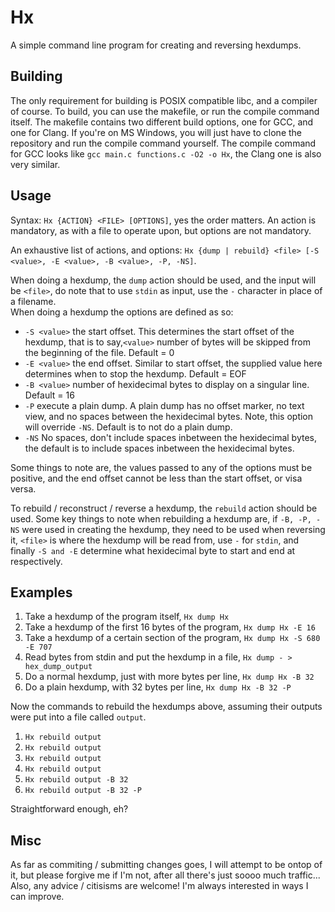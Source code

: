 
# Hx

A simple command line program for creating and reversing hexdumps.

## Building

The only requirement for building is POSIX compatible libc, and a compiler of course.
To build, you can use the makefile, or run the compile command itself. The makefile contains
two different build options, one for GCC, and one for Clang. If you're on MS Windows, you will
just have to clone the repository and run the compile command yourself. The compile command for
GCC looks like ```gcc main.c functions.c -O2 -o Hx```, the Clang one is also very similar.

## Usage

Syntax: ```Hx {ACTION} <FILE> [OPTIONS]```, yes the order matters. An action is mandatory, as with a file to operate upon, but options are not mandatory.  

An exhaustive list of actions, and options: ```Hx {dump | rebuild} <file> [-S <value>, -E <value>, -B <value>, -P, -NS]```.  

When doing a hexdump, the ```dump``` action should be used, and the input will be ```<file>```, do note that to use ```stdin``` as input, use the ```-``` character in place of a filename.  
When doing a hexdump the options are defined as so:
- ```-S <value>``` the start offset. This determines the start offset of the hexdump, that is to say,```<value>``` number of bytes will be skipped from the beginning of the file. Default = 0
- ```-E <value>``` the end offset. Similar to start offset, the supplied value here determines when to stop the hexdump. Default = EOF
- ```-B <value>``` number of hexidecimal bytes to display on a singular line. Default = 16
- ```-P``` execute a plain dump. A plain dump has no offset marker, no text view, and no spaces between the hexidecimal bytes. Note, this option will override ```-NS```. Default is to not do a plain dump.
- ```-NS``` No spaces, don't include spaces inbetween the hexidecimal bytes, the default is to include spaces inbetween the hexidecimal bytes.

Some things to note are, the values passed to any of the options must be positive, and the end offset cannot be less than the start offset, or visa versa.  

To rebuild / reconstruct / reverse a hexdump, the ```rebuild``` action should be used. Some key things to note when rebuilding a hexdump are, if ```-B, -P, -NS``` were used in creating the hexdump, they need to be used when reversing it, ```<file>``` is where the hexdump will be read from, use ```-``` for ```stdin```, and finally ```-S and -E``` determine what hexidecimal byte to start and end at respectively.

## Examples

1. Take a hexdump of the program itself, ```Hx dump Hx```
2. Take a hexdump of the first 16 bytes of the program, ```Hx dump Hx -E 16```
3. Take a hexdump of a certain section of the program, ```Hx dump Hx -S 680 -E 707```
4. Read bytes from stdin and put the hexdump in a file, ```Hx dump - > hex_dump_output```
5. Do a normal hexdump, just with more bytes per line, ```Hx dump Hx -B 32```
6. Do a plain hexdump, with 32 bytes per line, ```Hx dump Hx -B 32 -P```  

Now the commands to rebuild the hexdumps above, assuming their outputs were put into a file called ```output```.
1. ```Hx rebuild output```
2. ```Hx rebuild output```
3. ```Hx rebuild output```
4. ```Hx rebuild output```
5. ```Hx rebuild output -B 32```
5. ```Hx rebuild output -B 32 -P```  

Straightforward enough, eh?


## Misc

As far as commiting / submitting changes goes, I will attempt to be ontop of it, but please forgive me if I'm not, after all there's just soooo much traffic... Also, any advice / citisisms are welcome! I'm always interested in ways I can improve.
